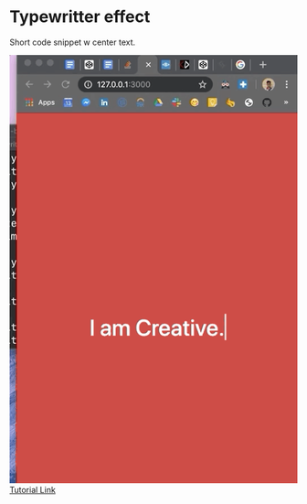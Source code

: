 # Typewritter effect
Short code snippet w center text.

![demo](rec.gif)
[Tutorial Link](https://bootsnipp.com/snippets/XRNAv)
